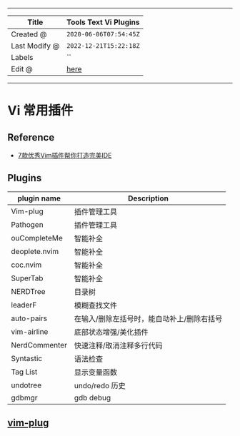 -----

| Title         | Tools Text Vi Plugins                               |
| ------------- | --------------------------------------------------- |
| Created @     | `2020-06-06T07:54:45Z`                              |
| Last Modify @ | `2022-12-21T15:22:18Z`                              |
| Labels        | \`\`                                                |
| Edit @        | [here](https://github.com/junxnone/linux/issues/17) |

-----

# Vi 常用插件

## Reference

  - [7款优秀Vim插件帮你打造完美IDE](https://coffee.pmcaff.com/article/z5QnNNrNQq/?newwindow=1&rts=200605122448_13_-4_0)

## Plugins

| plugin name   | Description            |
| ------------- | ---------------------- |
| Vim-plug      | 插件管理工具                 |
| Pathogen      | 插件管理工具                 |
| ouCompleteMe  | 智能补全                   |
| deoplete.nvim | 智能补全                   |
| coc.nvim      | 智能补全                   |
| SuperTab      | 智能补全                   |
| NERDTree      | 目录树                    |
| leaderF       | 模糊查找文件                 |
| auto-pairs    | 在输入/删除左括号时，能自动补上/删除右括号 |
| vim-airline   | 底部状态增强/美化插件            |
| NerdCommenter | 快速注释/取消注释多行代码          |
| Syntastic     | 语法检查                   |
| Tag List      | 显示变量函数                 |
| undotree      | undo/redo 历史           |
| gdbmgr        | gdb debug              |

## [vim-plug](https://github.com/junegunn/vim-plug)
